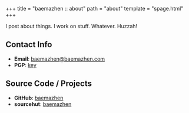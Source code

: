 +++
title = "baemazhen :: about"
path = "about"
template = "spage.html"
+++

I post about things. I work on stuff. Whatever. Huzzah!

## Contact Info

- **Email**: [baemazhen@baemazhen.com](mailto:)
- **PGP**: [key](/public.txt)

## Source Code / Projects

- **GitHub**: [baemazhen](https://github.com/baemazhen)
- **sourcehut**: [baemazhen](https://git.sr.ht/~baemazhen/)